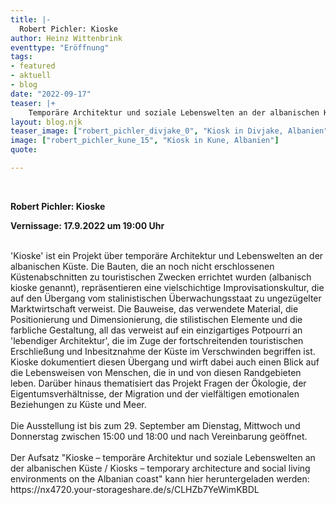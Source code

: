 ```yaml
---
title: |-
  Robert Pichler: Kioske
author: Heinz Wittenbrink
eventtype: "Eröffnung"
tags:
- featured
- aktuell
- blog
date: "2022-09-17"
teaser: |+
    Temporäre Architektur und soziale Lebenswelten an der albanischen Küste
layout: blog.njk
teaser_image: ["robert_pichler_divjake_0", "Kiosk in Divjake, Albanien"]
image: ["robert_pichler_kune_15", "Kiosk in Kune, Albanien"]
quote:

---
```

</br>


**Robert Pichler: Kioske**

**Vernissage: 17.9.2022 um 19:00 Uhr**

</br>
'Kioske' ist ein Projekt über temporäre Architektur und Lebenswelten an der albanischen Küste. Die Bauten, die an noch nicht erschlossenen Küstenabschnitten zu touristischen Zwecken errichtet wurden (albanisch kioske genannt), repräsentieren eine vielschichtige Improvisationskultur, die auf den Übergang vom stalinistischen Überwachungsstaat zu ungezügelter Marktwirtschaft verweist. Die Bauweise, das verwendete Material, die Positionierung und Dimensionierung, die stilistischen Elemente und die farbliche Gestaltung, all das verweist auf ein einzigartiges Potpourri an 'lebendiger Architektur', die im Zuge der fortschreitenden touristischen Erschließung und Inbesitznahme der Küste im Verschwinden begriffen ist. Kioske dokumentiert diesen Übergang und wirft dabei auch einen Blick auf die Lebensweisen von Menschen, die in und von diesen Randgebieten leben. Darüber hinaus thematisiert das Projekt Fragen der Ökologie, der Eigentumsverhältnisse, der Migration und der vielfältigen emotionalen Beziehungen zu Küste und Meer.
</br>
</br>
Die Ausstellung ist bis zum 29. September am Dienstag, Mittwoch und Donnerstag zwischen 15:00 und 18:00 und nach Vereinbarung geöffnet.
</br>
</br>
Der Aufsatz "Kioske – temporäre Architektur und soziale Lebenswelten an der albanischen Küste / Kiosks – temporary architecture and social living environments on the Albanian coast" kann hier heruntergeladen werden: https://nx4720.your-storageshare.de/s/CLHZb7YeWimKBDL